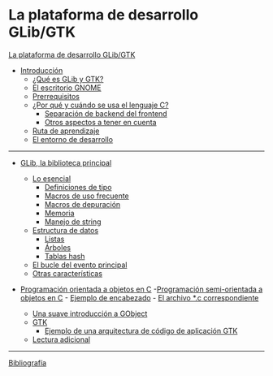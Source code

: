 # La plataforma de desarrollo GLib/GTK

[La plataforma de desarrollo GLib/GTK](./content/00-intro/title.md)

- [Introducción](./content/00-intro/intro.md)
	- [¿Qué es GLib y GTK?](./content/00-intro/glib-and-gtk.md)
	- [El escritorio GNOME](./content/00-intro/gnome-desktop.md)
	- [Prerrequisitos](./content/00-intro/prerequisites.md)
	- [¿Por qué y cuándo se usa el lenguaje C?](./content/00-intro/why-and-when-c.md)
		- [Separación de backend del frontend](./content/00-intro/separate-backend.md)
		- [Otros aspectos a tener en cuenta](./content/00-intro/other-aspects.md)
	- [Ruta de aprendizaje](./content/00-intro/learning-path.md)
	- [El entorno de desarrollo](./content/00-intro/environment.md)

---

- [GLib, la biblioteca principal](./content/01-glib/glib.md)
	- [Lo esencial](./content/01-glib/basics.md)
		- [Definiciones de tipo](./content/01-glib/type-def.md)
		- [Macros de uso frecuente](./content/01-glib/freq-macros.md)
		- [Macros de depuración](./content/01-glib/debug-macros.md)
		- [Memoria]()
		- [Manejo de string]()
	- [Estructura de datos]()
		- [Listas]()
		- [Árboles]()
		- [Tablas hash]()
	- [El bucle del evento principal]()
	- [Otras características]()

- [Programación orientada a objetos en C]()
	-[Programación semi-orientada a objetos en C]()
		- [Ejemplo de encabezado]()
		- [El archivo *.c correspondiente]()
	- [Una suave introducción a GObject]()
	- [GTK]()
		- [Ejemplo de una arquitectura de código de aplicación GTK]()
	- [Lectura adicional]()

---

[Bibliografía](./content/00-intro/bibliography.md)